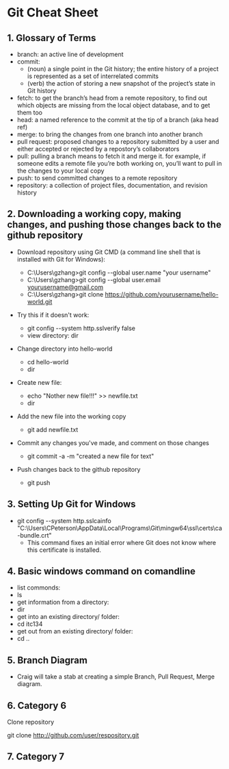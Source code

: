  # Git Cheat Sheet

## 1. Glossary of Terms
  * branch: an active line of development
  * commit:
    * (noun) a single point in the Git history; the entire history of a project is represented as a set of interrelated commits
    * (verb) the action of storing a new snapshot of the project’s state in Git history
  * fetch: to get the branch’s head from a remote repository, to find out which objects are missing from the local object database, and        to get them too
  * head: a named reference to the commit at the tip of a branch (aka head ref)
  * merge: to bring the changes from one branch into another branch
  * pull request: proposed changes to a repository submitted by a user and either accepted or rejected by a repostory’s collaborators
  * pull: pulling a branch means to fetch it and merge it. for example, if someone edits a remote file you’re both working on, you’ll          want to pull in the changes to your local copy
  * push: to send committed changes to a remote repository
  * repository: a collection of project files, documentation, and revision history


## 2. Downloading a working copy, making changes, and pushing those changes back to the github repository
  * Download repository using Git CMD (a command line shell that is installed with Git for Windows):
    * C:\Users\gzhang>git config --global user.name "your username"
    * C:\Users\gzhang>git config --global user.email yourusername@gmail.com
    * C:\Users\gzhang>git clone https://github.com/yourusername/hello-world.git
  
  * Try this if it doesn't work:
    * git config --system http.sslverify false
    * view directory: dir
    
  * Change directory into hello-world
    * cd hello-world
    * dir

  * Create new file:
    * echo "Nother new file!!!" >> newfile.txt
    * dir

  * Add the new file into the working copy
    * git add newfile.txt

  * Commit any changes you've made, and comment on those changes
    * git commit -a -m "created a new file for text"

  * Push changes back to the github repository
    * git push

## 3. Setting Up Git for Windows
  * git config --system http.sslcainfo "C:\Users\CPeterson\AppData\Local\Programs\Git\mingw64\ssl\certs\ca-bundle.crt"
    * This command fixes an initial error where Git does not know where this certificate is installed.


## 4. Basic windows command on comandline
  * list commonds:
   * ls
  * get information from a directory:
   * dir
  * get into an existing directory/ folder:
   * cd itc134
  * get out from an existing directory/ folder:
   * cd ..


## 5. Branch Diagram
  * Craig will take a stab at creating a simple Branch, Pull Request, Merge diagram.


## 6. Category 6
  Clone repository
  
   git clone http://github.com/user/respository.git


## 7. Category 7
